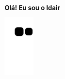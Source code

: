 ## Olá! Eu sou o Idair 
<!--<div>
  <a href="https://github.com/idairfguido">
  <img width="45%" height="180em" src="https://github-readme-stats.vercel.app/api?username=idairfguido&show_icons=true&theme=dracula&include_all_commits=true&count_private=true"/>
  <img width="45%" height="180em" src="https://github-readme-stats.vercel.app/api/top-langs/?username=idairfguido&layout=compact&langs_count=7&theme=dracula"/>
</div>-->
 
![Snake animation](https://github.com/idairfguido/idairfguido/blob/output/github-contribution-grid-snake.svg)
